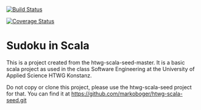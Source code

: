 
[![Build Status](https://travis-ci.org/markoboger/de.htwg.se.SudokuInScala.svg?branch=master)](https://travis-ci.org/markoboger/de.htwg.se.SudokuInScala)

[![Coverage Status](https://coveralls.io/repos/github/markoboger/de.htwg.se.SudokuInScala/badge.svg?branch=master)](https://coveralls.io/github/markoboger/de.htwg.se.SudokuInScala?branch=master)


Sudoku in Scala
=========================

This is a project created from the htwg-scala-seed-master. It is a basic scala project as used in the
class Software Engineering at the University of Applied Science HTWG Konstanz.

Do not copy or clone this project, please use the htwg-scala-seed project for that. You can find it at 
https://github.com/markoboger/htwg-scala-seed.git